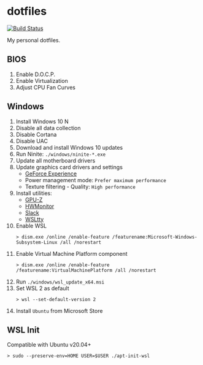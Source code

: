 # dotfiles

[![Build Status](https://travis-ci.org/suitupalex/dotfiles.svg?branch=master)](https://travis-ci.org/suitupalex/dotfiles)

My personal dotfiles.

## BIOS

1. Enable D.O.C.P.
1. Enable Virtualization
1. Adjust CPU Fan Curves

## Windows

1. Install Windows 10 N
1. Disable all data collection
1. Disable Cortana
1. Disable UAC
1. Download and install Windows 10 updates
1. Run Ninite: `./windows/ninite-*.exe`
1. Update all motherboard drivers
1. Update graphics card drivers and settings
    * [GeForce Experience](https://www.nvidia.com/en-us/geforce/geforce-experience/)
    * Power management mode: `Prefer maximum performance`
    * Texture filtering - Quality: `High performance`
1. Install utilities:
    * [GPU-Z](https://www.techpowerup.com/download/techpowerup-gpu-z/)
    * [HWMonitor](https://www.cpuid.com/softwares/hwmonitor.html)
    * [Slack](https://slack.com/downloads/windows)
    * [WSLtty](https://github.com/mintty/wsltty/releases)
1. Enable WSL
    ```
    > dism.exe /online /enable-feature /featurename:Microsoft-Windows-Subsystem-Linux /all /norestart
    ```
1. Enable Virtual Machine Platform component
    ```
    > dism.exe /online /enable-feature /featurename:VirtualMachinePlatform /all /norestart
    ```
1. Run `./windows/wsl_update_x64.msi`
1. Set WSL 2 as default
    ```
    > wsl --set-default-version 2
    ```
1. Install `Ubuntu` from Microsoft Store

## WSL Init
Compatible with Ubuntu v20.04+

```
> sudo --preserve-env=HOME USER=$USER ./apt-init-wsl
```
